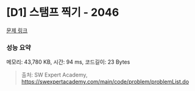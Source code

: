 # [D1] 스탬프 찍기 - 2046 

[문제 링크](https://swexpertacademy.com/main/code/problem/problemDetail.do?contestProbId=AV5QKdT6AyYDFAUq) 

### 성능 요약

메모리: 43,780 KB, 시간: 94 ms, 코드길이: 23 Bytes



> 출처: SW Expert Academy, https://swexpertacademy.com/main/code/problem/problemList.do
